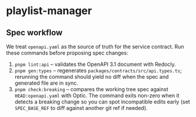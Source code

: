 # playlist-manager

## Spec workflow

We treat `openapi.yaml` as the source of truth for the service contract. Run these commands
before proposing spec changes:

1. `pnpm lint:api` – validates the OpenAPI 3.1 document with Redocly.
2. `pnpm gen:types` – regenerates `packages/contracts/src/api.types.ts`; rerunning the command
   should yield no diff when the spec and generated file are in sync.
3. `pnpm check:breaking` – compares the working tree spec against `HEAD:openapi.yaml` with
   Optic. The command exits non-zero when it detects a breaking change so you can spot
   incompatible edits early (set `SPEC_BASE_REF` to diff against another git ref if needed).
